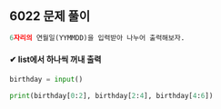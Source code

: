 ## 6022 문제 풀이

```python
6자리의 연월일(YYMMDD)을 입력받아 나누어 출력해보자.
```



#### ✔ list에서 하나씩 꺼내 출력

```python
birthday = input()

print(birthday[0:2], birthday[2:4], birthday[4:6])
```

